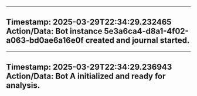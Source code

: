 
---
**Timestamp:** 2025-03-29T22:34:29.232465
**Action/Data:**
Bot instance 5e3a6ca4-d8a1-4f02-a063-bd0ae6a16e0f created and journal started.
---

---
**Timestamp:** 2025-03-29T22:34:29.236943
**Action/Data:**
Bot A initialized and ready for analysis.
---

